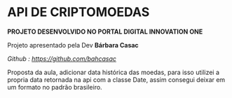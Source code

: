 # API DE CRIPTOMOEDAS
__PROJETO DESENVOLVIDO NO PORTAL DIGITAL INNOVATION ONE__

Projeto apresentado pela Dev __Bárbara Casac__

_Github : https://github.com/bahcasac_

Proposta da aula, adicionar data histórica das moedas, para isso utilizei a propria data 
retornada na api com a classe Date, assim consegui deixar em um formato no padrão brasileiro.
